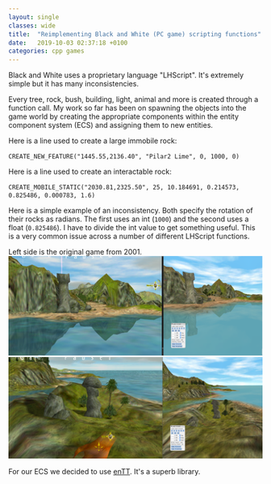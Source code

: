 ```yaml
---
layout: single
classes: wide
title:  "Reimplementing Black and White (PC game) scripting functions"
date:   2019-10-03 02:37:18 +0100
categories: cpp games 
---
```


Black and White uses a proprietary language "LHScript". It's extremely simple but it has many inconsistencies.

Every tree, rock, bush, building, light, animal and more is created through a function call. My work so far has been on spawning the objects
into the game world by creating the appropriate components within the entity component system (ECS) and assigning them to new entities.

Here is a line used to create a large immobile rock:
```
CREATE_NEW_FEATURE("1445.55,2136.40", "Pilar2 Lime", 0, 1000, 0)
```

Here is a line used to create an interactable rock:
```
CREATE_MOBILE_STATIC("2030.81,2325.50", 25, 10.184691, 0.214573, 0.825486, 0.000783, 1.6)
```

Here is a simple example of an inconsistency. Both specify the rotation of their rocks as radians. The first uses an int (`1000`) and the second uses a float (`0.825486`). I have to divide the int value to get something useful. 
This is a very common issue across a number of different LHScript functions.

Left side is the original game from 2001.
![First comparison](/assets/b_and_w/black_and_white_1_diff.png)
![Second comparison](/assets/b_and_w/black_and_white_1_diff_2.png)

For our ECS we decided to use [enTT](https://github.com/skypjack/entt). It's a superb library.
